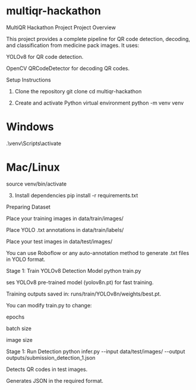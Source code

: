 # multiqr-hackathon
MultiQR Hackathon Project
Project Overview

This project provides a complete pipeline for QR code detection, decoding, and classification from medicine pack images. It uses:

YOLOv8 for QR code detection.

OpenCV QRCodeDetector for decoding QR codes.

Setup Instructions
1. Clone the repository
git clone <your-repo-url>
cd multiqr-hackathon

2. Create and activate Python virtual environment
python -m venv venv
# Windows
.\venv\Scripts\activate
# Mac/Linux
source venv/bin/activate

3. Install dependencies 
pip install -r requirements.txt

Preparing Dataset

Place your training images in data/train/images/

Place YOLO .txt annotations in data/train/labels/

Place your test images in data/test/images/

You can use Roboflow or any auto-annotation method to generate .txt files in YOLO format.

Stage 1: Train YOLOv8 Detection Model
python train.py

ses YOLOv8 pre-trained model (yolov8n.pt) for fast training.

Training outputs saved in: runs/train/YOLOv8n/weights/best.pt.

You can modify train.py to change:

epochs

batch size

image size 

Stage 1: Run Detection
python infer.py --input data/test/images/ --output outputs/submission_detection_1.json

Detects QR codes in test images.

Generates JSON in the required format.